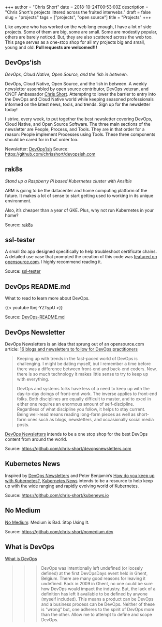 +++
author = "Chris Short"
date = 2018-10-24T00:53:00Z
description = "Chris Short's projects littered across the fruited interwebs."
draft = false
slug = "projects"
tags = ["projects", "open source"]
title = "Projects"
+++

Like anyone who has worked on the web long enough, I have a lot of side projects. Some of them are big, some are small. Some are modestly popular, others are barely noticed. But, they are also scattered across the web too. This page serves as a one-stop shop for all my projects big and small, young and old. **Pull requests are welcomed!!!**

## DevOps'ish

*DevOps, Cloud Native, Open Source, and the ‘ish in between.*

DevOps, Cloud Native, Open Source, and the ‘ish in between. A weekly newsletter assembled by open source contributor, DevOps veteran, and CNCF Ambassador [Chris Short](https://chrisshort.net/). Attempting to lower the barrier to entry into the DevOps and Cloud Native world while keeping seasoned professionals informed on the latest news, tools, and trends. Sign up for the newsletter today!

I strive, every week, to put together the best newsletter covering DevOps, Cloud Native, and Open Source Software. The three main sections of the newsletter are People, Process, and Tools. They are in that order for a reason: People implement Processes using Tools. These three components should be cared for in that order too.

Newsletter: [DevOps'ish](https://devopsish.com)
Source: <https://github.com/chrisshort/devopsish.com>

## rak8s

*Stand up a Raspberry Pi based Kubernetes cluster with Ansible*

ARM is going to be the datacenter and home computing platform of the future. It makes a lot of sense to start getting used to working in its unique environment.

Also, it’s cheaper than a year of GKE. Plus, why not run Kubernetes in your home?

Source: [rak8s](https://github.com/rak8s/)

## ssl-tester

A small Go app designed specifically to help troubleshoot certificate chains. A detailed use case that prompted the creation of this code was [featured on opensource.com](https://opensource.com/article/17/4/testing-certificate-chains-34-line-go-program). I highly recommend reading it.

Source: [ssl-tester](https://github.com/chris-short/ssl-tester)

## DevOps README.md

What to read to learn more about DevOps.

{{< youtube Ibnj-YZTypU >}}

Source: [DevOps-README.md](https://github.com/chris-short/DevOps-README.md)

## DevOps Newsletter

DevOps Newsletters is an idea that sprung out of an opensource.com article: [16 blogs and newsletters to follow for DevOps practitioners](https://opensource.com/article/18/6/devops-blogs-newsletters-follow)

> Keeping up with trends in the fast-paced world of DevOps is challenging. I might be dating myself, but I remember a time before there was a difference between front-end and back-end coders. Now, there is so much technology it makes little sense to try to keep up with everything.
> 
> DevOps and systems folks have less of a need to keep up with the day-to-day doings of front-end work. The inverse applies to front-end folks. Both disciplines are equally difficult to master, and to excel in either one requires an enormous amount of self-discipline. Regardless of what discipline you follow, it helps to stay current. Being well-read means reading long-form pieces as well as short-form ones such as blogs, newsletters, and occasionally social media posts.

[DevOps Newsletters](https://devopsnewsletters.com/) intends to be a one stop shop for the best DevOps content from around the world.

Source: <https://github.com/chris-short/devopsnewsletters.com>

## Kubernetes News

Inspired by [DevOps Newsletters](https://devopsnewsletters.com/) and Peter Benjamin’s [How do you keep up with Kubernetes?](https://dev.to/petermbenjamin/how-do-you-keep-up-with-kubernetes-2209), [Kubernetes News](https://kubenews.io/) intends to be a resource to help keep up with the wide ranging and rapidly evolving world of Kubernetes.

Source: <https://github.com/chris-short/kubenews.io>

## No Medium

[No Medium](https://nomedium.dev): Medium is Bad. Stop Using It.

Source: <https://github.com/chris-short/nomedium.dev>

## What is DevOps

[What is DevOps](https://devopsish.com/what-is-devops/)

>>> DevOps was intentionally left undefined (or loosely defined) at the first DevOpsDays event held in Ghent, Belgium. There are many good reasons for leaving it undefined. Back in 2009 in Ghent, no one could be sure how DevOps would impact the industry. But, the lack of a definition has left it available to be defined by anyone (myself included). This means a product can be DevOps and a business process can be DevOps. Neither of these is “wrong” but, one adheres to the spirit of DevOps more than the other. Allow me to attempt to define and scope DevOps.